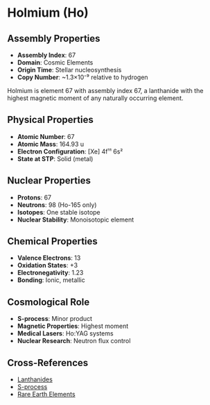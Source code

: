 # Holmium (Ho)

## Assembly Properties
- **Assembly Index**: 67
- **Domain**: Cosmic Elements
- **Origin Time**: Stellar nucleosynthesis
- **Copy Number**: ~1.3×10⁻⁹ relative to hydrogen

Holmium is element 67 with assembly index 67, a lanthanide with the highest magnetic moment of any naturally occurring element.

## Physical Properties
- **Atomic Number**: 67
- **Atomic Mass**: 164.93 u
- **Electron Configuration**: [Xe] 4f¹¹ 6s²
- **State at STP**: Solid (metal)

## Nuclear Properties
- **Protons**: 67
- **Neutrons**: 98 (Ho-165 only)
- **Isotopes**: One stable isotope
- **Nuclear Stability**: Monoisotopic element

## Chemical Properties
- **Valence Electrons**: 13
- **Oxidation States**: +3
- **Electronegativity**: 1.23
- **Bonding**: Ionic, metallic

## Cosmological Role
- **S-process**: Minor product
- **Magnetic Properties**: Highest moment
- **Medical Lasers**: Ho:YAG systems
- **Nuclear Research**: Neutron flux control

## Cross-References
- [Lanthanides](/domains/cosmic/elements/lanthanides.md)
- [S-process](/domains/cosmic/processes/s_process.md)
- [Rare Earth Elements](/domains/cosmic/elements/rare_earths.md)